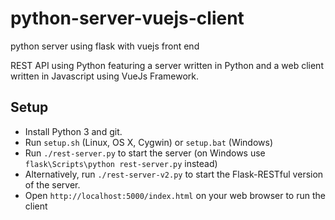 # python-server-vuejs-client
python server using flask with vuejs front end

REST API using Python featuring a server written in Python and a web client written in Javascript using VueJs Framework.

Setup
-----

- Install Python 3 and git.
- Run `setup.sh` (Linux, OS X, Cygwin) or `setup.bat` (Windows)
- Run `./rest-server.py` to start the server (on Windows use `flask\Scripts\python rest-server.py` instead)
- Alternatively, run `./rest-server-v2.py` to start the Flask-RESTful version of the server.
- Open `http://localhost:5000/index.html` on your web browser to run the client


